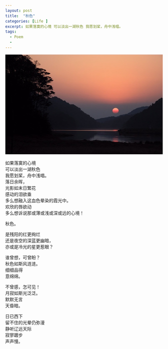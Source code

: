 ```yaml
---
layout: post
title:  "秋色"
categories: [Life ]
excerpt: 如果落寞的心境 可以淡出一湖秋色 我愿划桨，舟中浅唱。
tags:
  - Poem
  - 
---
```



![](/images/TheSunsetOfAutumn.jpg)


如果落寞的心境  
可以淡出一湖秋色  
我愿划桨，舟中浅唱。  
落日余晖，  
光影如末日繁花  
感动的泪欲垂  
多么想融入这血色晕染的霞光中。  
欢欣的唇欲动  
多么想诉说那或薄或浅或深或远的心境！  
 
秋色。  
 
是残阳的红更绚烂  
还是夜空的深蓝更幽暗，  
亦或是冷光的星更惹眼？  
 
谁曾想，可曾盼？  
秋色如斯风涟涟。  
细细品得  
意绵绵。  
 
不曾感，怎可见！  
月寂如斯光泛泛。  
默默无言  
天昏暗。  
 
日已西下  
留不住的光晕仍弥漫  
静听辽远天际  
寂寥踱步  
声声慢。  